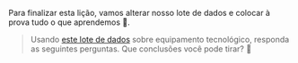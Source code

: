 Para finalizar esta lição, vamos alterar nosso lote de dados e colocar à prova tudo o que aprendemos 🔬. 

> Usando [este lote de dados](https://docs.google.com/spreadsheets/d/e/2PACX-1vRSa9oM9fC-QlT7VOeGhZQtrWnlNSTsk3U8DWGTOXUWtPH6u9o5O5eZ0kTg8mFTwAn9vMdGRK7o2SPB/pub?gid=0&single=true&output=csv) sobre equipamento tecnológico, responda as seguintes perguntas. Que conclusões você pode tirar? :thinking:
 
